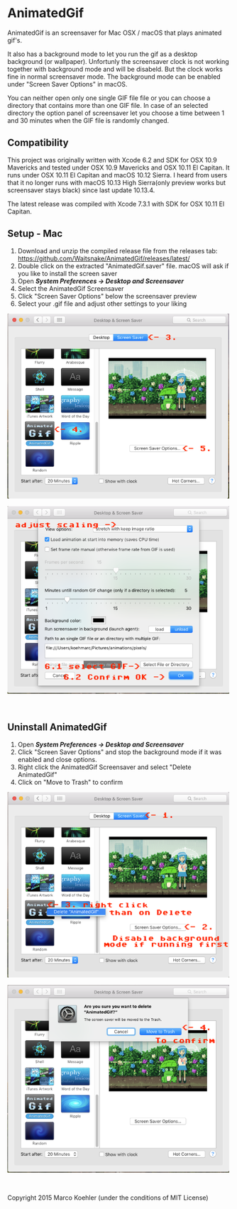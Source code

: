 # AnimatedGif

AnimatedGif is an screensaver for Mac OSX / macOS that plays animated gif's.

It also has a background mode to let you run the gif as a desktop background (or wallpaper). Unfortunly the screensaver clock is not working together with background mode and will be disabeld. But the clock works fine in normal screensaver mode. The background mode can be enabled under "Screen Saver Options" in macOS.

You can neither open only one single GIF file file or you can choose a directory that contains more than one GIF file. In case of an selected directory the option panel of screensaver let you choose a time between 1 and 30 minutes when the GIF file is randomly changed.
<br>

## Compatibility

This project was originally written with Xcode 6.2 and SDK for OSX 10.9 Mavericks and tested under OSX 10.9 Mavericks and OSX 10.11 El Capitan. It runs under OSX 10.11 El Capitan and macOS 10.12 Sierra. I heard from users that it no longer runs with macOS 10.13 High Sierra(only preview works but screensaver stays black) since last update 10.13.4.

The latest release was compiled with Xcode 7.3.1 with SDK for OSX 10.11 El Capitan.
<br>

## Setup - Mac

1. Download and unzip the compiled release file from the releases tab: https://github.com/Waitsnake/AnimatedGif/releases/latest/
2. Double click on the extracted "AnimatedGif.saver" file. macOS will ask if you like to install the screen saver
3. Open ***System Preferences -> Desktop and Screensaver***
4. Select the AnimatedGif Screensaver
5. Click "Screen Saver Options" below the screensaver preview
6. Select your .gif file and adjust other settings to your liking
<p align="left">
<img src="readme_extra/screensaver.png?raw=true" width="500"/>
</p>
<p align="left">
<img src="readme_extra/options.png?raw=true" width="500"/>
</p>
<br>


## Uninstall AnimatedGif
1. Open ***System Preferences -> Desktop and Screensaver***
2. Click "Screen Saver Options" and stop the background mode if it was enabled and close options.
3. Right click the AnimatedGif Screensaver and select "Delete AnimatedGif"
4. Click on "Move to Trash" to confirm
<p align="left">
<img src="readme_extra/delete1.png?raw=true" width="500"/>
</p>
<p align="left">
<img src="readme_extra/delete2.png?raw=true" width="500"/>
</p>
<br>


Copyright 2015 Marco Koehler
(under the conditions of MIT License)
